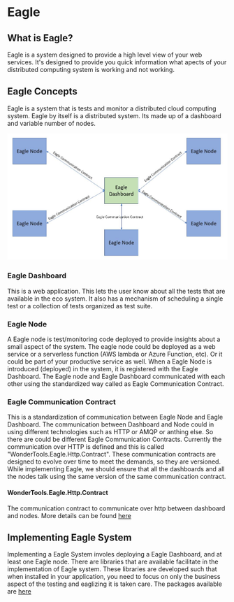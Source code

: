 # Eagle

## What is Eagle?
Eagle is a system designed to provide a high level view of your web services. It's designed to provide you quick information what apects of your distributed computing system is working and not working.

## Eagle Concepts
Eagle is a system that is tests and monitor a distributed cloud computing system. Eagle by itself is a distributed system. Its made up of a dashboard and variable number of nodes.

![Block Diagram of Eagle](https://raw.githubusercontent.com/WonderTools/Eagle.Documentation/master/block-diagram.JPG)

### Eagle Dashboard
This is a web application. This lets the user know about all the tests that are available in the eco system. It also has a mechanism of scheduling a single test or a collection of tests organized as test suite.

### Eagle Node
A Eagle node is test/monitoring code deployed to provide insights about a small aspect of the system. The eagle node could be deployed as a web service or a serverless function  (AWS lambda or Azure Function, etc). Or it could be part of your productive service as well. When a Eagle Node is introduced (deployed) in the system, it is registered with the Eagle Dashboard. The Eagle node and Eagle Dashboard communicated with each other using the standardized way called as Eagle Communication Contract.

### Eagle Communication Contract
This is a standardization of communication between Eagle Node and Eagle Dashboard. The communication between Dashboard and Node could in using different technologies such as HTTP or AMQP or anthing else. So there are could be different Eagle Communication Contracts. Currently the communication over HTTP is defined and this is called "WonderTools.Eagle.Http.Contract". These communication contracts are designed to evolve over time to meet the demands, so they are versioned. While implementing Eagle, we should ensure that all the dashboards and all the nodes talk using the same version of the same communication contract.

#### WonderTools.Eagle.Http.Contract
The communication contract to communicate over http between dashboard and nodes. More details can be found [here](https://github.com/WonderTools/Eagle.Documentation/blob/master/WonderTools.Eagle.Http.Contract.md#wondertoolseaglehttpcontract)

## Implementing Eagle System
Implementing a Eagle System involes deploying a Eagle Dashboard, and at least one Eagle node. There are libraries that are available facilitate in the implementation of Eagle system. These libraries are developed such that when installed in  your application, you need to focus on only the business aspect of the testing and eaglizing it is taken care. The packages available are [here](https://github.com/WonderTools/Eagle.Documentation/blob/master/ListOfPackages.md#list-of-package-for-building-eagle-components)
